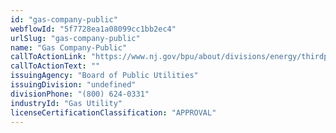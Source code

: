 ```yaml
---
id: "gas-company-public"
webflowId: "5f7728ea1a08099cc1bb2ec4"
urlSlug: "gas-company-public"
name: "Gas Company-Public"
callToActionLink: "https://www.nj.gov/bpu/about/divisions/energy/thirdparty.html"
callToActionText: ""
issuingAgency: "Board of Public Utilities"
issuingDivision: "undefined"
divisionPhone: "(800) 624-0331"
industryId: "Gas Utility"
licenseCertificationClassification: "APPROVAL"
---
```


